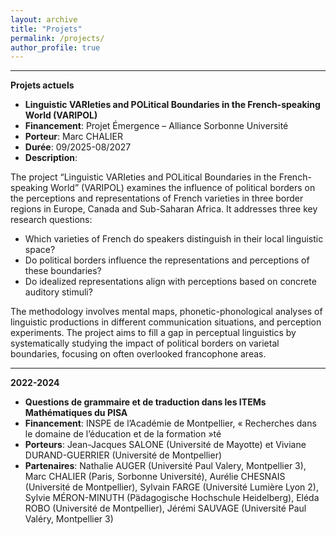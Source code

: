 ```yaml
---
layout: archive
title: "Projets"
permalink: /projects/
author_profile: true
---
```


---
**Projets actuels**
* <b>Linguistic VARIeties and POLitical Boundaries in the French-speaking World (VARIPOL)</b>
* <b>Financement</b>: Projet Émergence – Alliance Sorbonne Université
* <b>Porteur</b>: Marc CHALIER
* <b>Durée</b>: 09/2025-08/2027
* <b>Description</b>:

The project “Linguistic VARIeties and POLitical Boundaries in the French-speaking World” (VARIPOL) examines the influence of political borders on the perceptions and representations of French varieties in three border regions in Europe, Canada and Sub-Saharan Africa. It addresses three key research questions:

  * Which varieties of French do speakers distinguish in their local linguistic space?
  * Do political borders influence the representations and perceptions of these boundaries?
  * Do idealized representations align with perceptions based on concrete auditory stimuli?  

The methodology involves mental maps, phonetic-phonological analyses of linguistic productions in different communication situations, and perception experiments. The project aims to fill a gap in perceptual linguistics by systematically studying the impact of political borders on varietal boundaries, focusing on often overlooked francophone areas.

---
**2022-2024**
* <b>Questions de grammaire et de traduction dans les ITEMs Mathématiques du PISA</b>
* <b>Financement</b>: INSPE de l’Académie de Montpellier, « Recherches dans le domaine de l’éducation et de la formation »té
* <b>Porteurs</b>: Jean-Jacques SALONE (Université de Mayotte) et Viviane DURAND-GUERRIER (Université de Montpellier)
* <b>Partenaires</b>: Nathalie AUGER (Université Paul Valery, Montpellier 3), Marc CHALIER (Paris, Sorbonne Université), Aurélie CHESNAIS (Université de Montpellier), Sylvain FARGE (Université Lumière Lyon 2), Sylvie MÉRON-MINUTH (Pädagogische Hochschule Heidelberg), Eléda ROBO (Université de Montpellier), Jérémi SAUVAGE (Université Paul Valéry, Montpellier 3)

